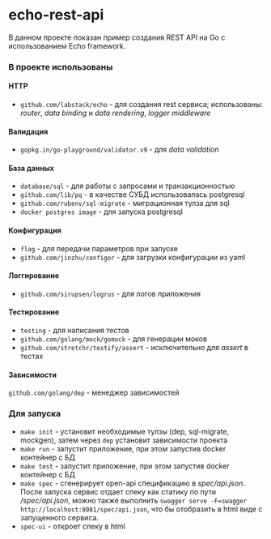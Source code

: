 # echo-rest-api
В данном проекте показан пример создания REST API на Go с использованием Echo framework.

### В проекте использованы
#### HTTP
- `github.com/labstack/echo` - для создания rest сервиса; использованы: _router_, _data binding_ и _data rendering_, _logger middleware_

#### Валидация
- `gopkg.in/go-playground/validator.v9` - для _data validation_  

#### База данных
- `database/sql` - для работы с запросами и транзакционностью
- `github.com/lib/pq` - в качестве СУБД использовалась postgresql
- `github.com/rubenv/sql-migrate` - миграционная тулза для sql
- `docker postgres image` - для запуска postgresql
#### Конфигурация
- `flag` - для передачи параметров при запуске
- `github.com/jinzhu/configor` - для загрузки конфигурации из yaml

#### Логгирование
- `github.com/sirupsen/logrus` - для логов приложения 

#### Тестирование
- `testing` - для написания тестов
- `github.com/golang/mock/gomock` - для генерации моков
- `github.com/stretchr/testify/assert` - исключительно для _assert_ в тестах

#### Зависимости
`github.com/golang/dep` - менеджер зависимостей

### Для запуска
- `make init` - установит необходимые тулзы (dep, sql-migrate, mockgen), затем через `dep` установит зависимости проекта
- `make run`  - запустит приложение, при этом запустив docker контейнер с БД
- `make test` - запустит приложение, при этом запустив docker контейнер с БД
- `make spec` - сгенерирует open-api спецификацию в _spec/api.json_.
После запуска сервис отдает спеку как статику по пути _/spec/api.json_, можно также выполнить `swagger serve -F=swagger http://localhost:8081/spec/api.json`, что бы отобразить в html виде c запущенного сервиса.
- `spec-ui` - откроет спеку в html 
